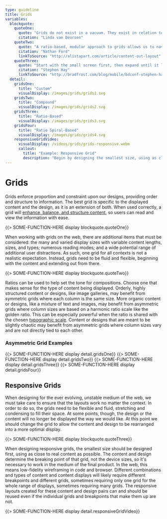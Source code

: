 ```yaml
---
type: guideline
title: Grids
variables:
  blockquote:
    quoteOne:
      quote: "Grids do not exist in a vacuum. They exist in relation to the content. We never start with a grid. We start with an idea which is then translated into a form, a structure."
      citation: "Linda van Deursen"
    quoteTwo:
      quote: "A ratio-based, modular approach to grids allows us to navigate a medium where we cannot know the container size, nor what type of content will flow into that container."
      citation: "Nathan Ford"
      linkToSource: "http://alistapart.com/article/content-out-layout"
    quoteThree:
      quote: "Start with the small screen first, then expand until it looks like sh*t. TIME FOR A BREAKPOINT!"
      citation: "Stephen Hay"
      linkToSource: "http://bradfrost.com/blog/mobile/bdconf-stephen-hay-presents-responsive-design-workflow/"
  detail:
    gridsOne:
      title: "Custom"
      visualDisplay: /images/grids/grids1.svg
    gridsTwo:
      title: "Compound"
      visualDisplay: /images/grids/grids2.svg
    gridsThree:
      title: "Ratio-Based"
      visualDisplay: /images/grids/grids3.svg
    gridsFour:
      title: "Ratio Spiral-Based"
      visualDisplay: /images/grids/grids4.svg
    responsiveGridVideo:
      visualDisplay: /videos/grids/grids-responsive.webm
      callout:
        title: "Example: Responsive Grid"
        description: "Begin by designing the smallest size, using as close to real content as possible. As the size expands, the content will determine where the breakpoints should occur, not the device sizes."
---
```


# Grids

Grids enforce proportion and constraint upon our designs, providing order and structure to information. The best grid is specific to the displayed content and the design, as it is an extension of both. When used correctly, a grid will [enhance, balance, and structure content](http://www.ibm.com/design/language/framework/visual/layout.shtml), so users can read and view the information with ease.

{{> SOME-FUNCTION-HERE display blockquote.quoteOne}}

When working with grids on the web, there are additional items that must be considered: the many and varied display sizes with variable content lengths, sizes, and types; numerous reading modes; and a wide potential range of additional user distractions. As such, one grid for all contexts is not a realistic expectation. Instead, grids need to be fluid and flexible, beginning with the content and extending out from there.

{{> SOME-FUNCTION-HERE display blockquote.quoteTwo}}

Ratios can be used to help set the tone for compositions. Choose one that makes sense for the type of content being displayed. Orderly, highly structured content or designs, like image galleries, may benefit from symmetric grids where each column is the same size. More organic content or designs, like a mixture of text and images, may benefit from asymmetric grids where column sizes are based on a harmonic ratio scale like the golden ratio. This can be especially powerful when the ratio is shared with the chosen [typographic scale](/typography). Content or designs that are meant to be slightly chaotic may benefit from asymmetric grids where column sizes vary and are not directly tied to each other.

### Asymmetric Grid Examples

{{> SOME-FUNCTION-HERE display detail.gridsOne}}
{{> SOME-FUNCTION-HERE display detail.gridsTwo}}
{{> SOME-FUNCTION-HERE display detail.gridsThree}}
{{> SOME-FUNCTION-HERE display detail.gridsFour}}

## Responsive Grids

When designing for the ever evolving, unstable medium of the web, we must take care to ensure that the layouts work no matter the context. In order to do so, the grids need to be flexible and fluid, stretching and condensing to fill their space. At some points, though, the design or the content will no longer be displayed the way we would like. At this point we should change the grid to allow the content and design to be rearranged into a more optimal display.

{{> SOME-FUNCTION-HERE display blockquote.quoteThree}}

When designing responsive grids, the smallest size should be designed first, using as close to real content as possible. The content and design determine the breaking point of that grid, not the device sizes, so it's necessary to work in the medium of the final product. In the web, this means low-fidelity wireframing in code and browser. Different combinations and types of content and content displays will likely require different breakpoints and different grids, sometimes requiring only one grid for the whole range of displays, sometimes requiring many grids. The responsive layouts created for these content and design pairs can and should be reused even if the individual grids and breakpoints that make them up are not.

{{> SOME-FUNCTION-HERE display detail.responsiveGridVideo}}
